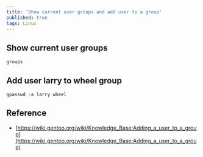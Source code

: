 ```yaml
---
title: 'Show current user groups and add user to a group'
published: true
tags: Linux
---
```


## Show current user groups

```shell
groups
```

## Add user larry to wheel group

```shell
gpasswd -a larry wheel
```

## Reference

- [https://wiki.gentoo.org/wiki/Knowledge_Base:Adding_a_user_to_a_group](https://wiki.gentoo.org/wiki/Knowledge_Base:Adding_a_user_to_a_group)